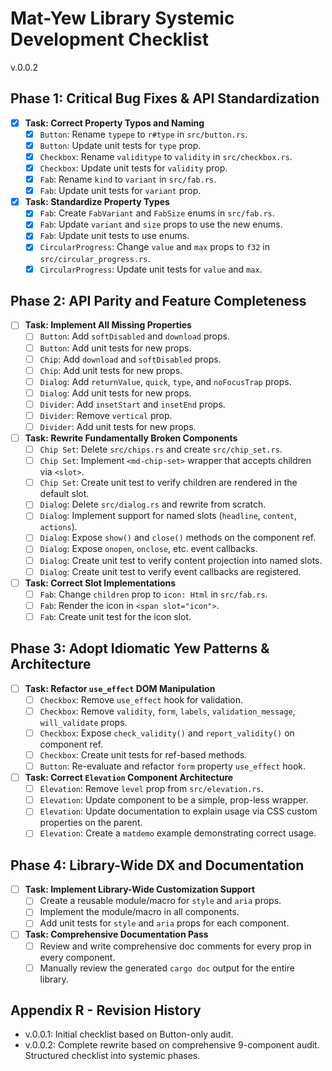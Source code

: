 # Mat-Yew Library Systemic Development Checklist
v.0.0.2

## Phase 1: Critical Bug Fixes & API Standardization

- [x] **Task: Correct Property Typos and Naming**
  - [x] `Button`: Rename `typepe` to `r#type` in `src/button.rs`.
  - [x] `Button`: Update unit tests for `type` prop.
  - [x] `Checkbox`: Rename `validitype` to `validity` in `src/checkbox.rs`.
  - [x] `Checkbox`: Update unit tests for `validity` prop.
  - [x] `Fab`: Rename `kind` to `variant` in `src/fab.rs`.
  - [x] `Fab`: Update unit tests for `variant` prop.
- [x] **Task: Standardize Property Types**
  - [x] `Fab`: Create `FabVariant` and `FabSize` enums in `src/fab.rs`.
  - [x] `Fab`: Update `variant` and `size` props to use the new enums.
  - [x] `Fab`: Update unit tests to use enums.
  - [x] `CircularProgress`: Change `value` and `max` props to `f32` in `src/circular_progress.rs`.
  - [x] `CircularProgress`: Update unit tests for `value` and `max`.

## Phase 2: API Parity and Feature Completeness

- [ ] **Task: Implement All Missing Properties**
  - [ ] `Button`: Add `softDisabled` and `download` props.
  - [ ] `Button`: Add unit tests for new props.
  - [ ] `Chip`: Add `download` and `softDisabled` props.
  - [ ] `Chip`: Add unit tests for new props.
  - [ ] `Dialog`: Add `returnValue`, `quick`, `type`, and `noFocusTrap` props.
  - [ ] `Dialog`: Add unit tests for new props.
  - [ ] `Divider`: Add `insetStart` and `insetEnd` props.
  - [ ] `Divider`: Remove `vertical` prop.
  - [ ] `Divider`: Add unit tests for new props.
- [ ] **Task: Rewrite Fundamentally Broken Components**
  - [ ] `Chip Set`: Delete `src/chips.rs` and create `src/chip_set.rs`.
  - [ ] `Chip Set`: Implement `<md-chip-set>` wrapper that accepts children via `<slot>`.
  - [ ] `Chip Set`: Create unit test to verify children are rendered in the default slot.
  - [ ] `Dialog`: Delete `src/dialog.rs` and rewrite from scratch.
  - [ ] `Dialog`: Implement support for named slots (`headline`, `content`, `actions`).
  - [ ] `Dialog`: Expose `show()` and `close()` methods on the component ref.
  - [ ] `Dialog`: Expose `onopen`, `onclose`, etc. event callbacks.
  - [ ] `Dialog`: Create unit test to verify content projection into named slots.
  - [ ] `Dialog`: Create unit test to verify event callbacks are registered.
- [ ] **Task: Correct Slot Implementations**
  - [ ] `Fab`: Change `children` prop to `icon: Html` in `src/fab.rs`.
  - [ ] `Fab`: Render the icon in `<span slot="icon">`.
  - [ ] `Fab`: Create unit test for the icon slot.

## Phase 3: Adopt Idiomatic Yew Patterns & Architecture

- [ ] **Task: Refactor `use_effect` DOM Manipulation**
  - [ ] `Checkbox`: Remove `use_effect` hook for validation.
  - [ ] `Checkbox`: Remove `validity`, `form`, `labels`, `validation_message`, `will_validate` props.
  - [ ] `Checkbox`: Expose `check_validity()` and `report_validity()` on component ref.
  - [ ] `Checkbox`: Create unit tests for ref-based methods.
  - [ ] `Button`: Re-evaluate and refactor `form` property `use_effect` hook.
- [ ] **Task: Correct `Elevation` Component Architecture**
  - [ ] `Elevation`: Remove `level` prop from `src/elevation.rs`.
  - [ ] `Elevation`: Update component to be a simple, prop-less wrapper.
  - [ ] `Elevation`: Update documentation to explain usage via CSS custom properties on the parent.
  - [ ] `Elevation`: Create a `matdemo` example demonstrating correct usage.

## Phase 4: Library-Wide DX and Documentation

- [ ] **Task: Implement Library-Wide Customization Support**
  - [ ] Create a reusable module/macro for `style` and `aria` props.
  - [ ] Implement the module/macro in all components.
  - [ ] Add unit tests for `style` and `aria` props for each component.
- [ ] **Task: Comprehensive Documentation Pass**
  - [ ] Review and write comprehensive doc comments for every prop in every component.
  - [ ] Manually review the generated `cargo doc` output for the entire library.

## Appendix R - Revision History
- v.0.0.1: Initial checklist based on Button-only audit.
- v.0.0.2: Complete rewrite based on comprehensive 9-component audit. Structured checklist into systemic phases.